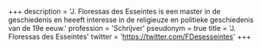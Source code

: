 +++
description = 'J. Floressas des Esseintes is een master in de geschiedenis en heeeft interesse in de religieuze en politieke geschiedenis van de 19e eeuw.'
profession = 'Schrijver'
pseudonym = true
title = 'J. Floressas des Esseintes'
twitter = 'https://twitter.com/FDesesseintes'
+++
